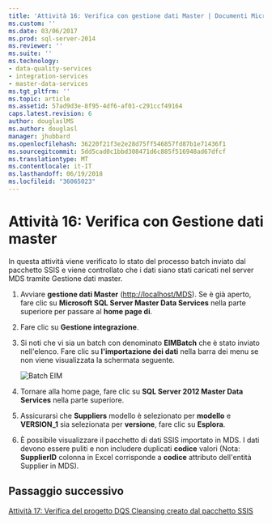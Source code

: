 ```yaml
---
title: 'Attività 16: Verifica con gestione dati Master | Documenti Microsoft'
ms.custom: ''
ms.date: 03/06/2017
ms.prod: sql-server-2014
ms.reviewer: ''
ms.suite: ''
ms.technology:
- data-quality-services
- integration-services
- master-data-services
ms.tgt_pltfrm: ''
ms.topic: article
ms.assetid: 57ad9d3e-8f95-4df6-af01-c291ccf49164
caps.latest.revision: 6
author: douglaslMS
ms.author: douglasl
manager: jhubbard
ms.openlocfilehash: 36220f21f3e2e28d75ff546857fd87b1e71436f1
ms.sourcegitcommit: 5dd5cad0c1bbd308471d6c885f516948ad67dfcf
ms.translationtype: MT
ms.contentlocale: it-IT
ms.lasthandoff: 06/19/2018
ms.locfileid: "36065023"
---
```

# <a name="task-16-verifying-with-master-data-manager"></a>Attività 16: Verifica con Gestione dati master
  In questa attività viene verificato lo stato del processo batch inviato dal pacchetto SSIS e viene controllato che i dati siano stati caricati nel server MDS tramite Gestione dati master.  
  
1.  Avviare **gestione dati Master** ([http://localhost/MDS](http://localhost/MDS)). Se è già aperto, fare clic su **Microsoft SQL Server Master Data Services** nella parte superiore per passare al **home page di**.  
  
2.  Fare clic su **Gestione integrazione**.  
  
3.  Si noti che vi sia un batch con denominato **EIMBatch** che è stato inviato nell'elenco. Fare clic su **l'importazione dei dati** nella barra dei menu se non viene visualizzata la schermata seguente.  
  
     ![Batch EIM](../../2014/tutorials/media/et-verifyingwithmasterdatamanager.jpg "Batch EIM")  
  
4.  Tornare alla home page, fare clic su **SQL Server 2012 Master Data Services** nella parte superiore.  
  
5.  Assicurarsi che **Suppliers** modello è selezionato per **modello** e **VERSION_1** sia selezionata per **versione**, fare clic su  **Esplora**.  
  
6.  È possibile visualizzare il pacchetto di dati SSIS importato in MDS. I dati devono essere puliti e non includere duplicati **codice** valori (Nota: **SupplierID** colonna in Excel corrisponde a **codice** attributo dell'entità Supplier in MDS).  
  
## <a name="next-step"></a>Passaggio successivo  
 [Attività 17: Verifica del progetto DQS Cleansing creato dal pacchetto SSIS](../../2014/tutorials/task-17-reviewing-dqs-cleansing-project-created-by-the-ssis-package.md)  
  
  